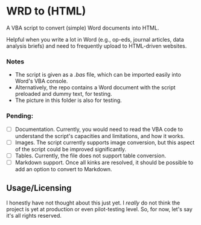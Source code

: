 # WRD to (HTML)
A VBA script to convert (simple) Word documents into HTML.

Helpful when you write a lot in Word (e.g., op-eds, journal articles, data analysis briefs) and need to frequently upload to HTML-driven websites.

### Notes
- The script is given as a *.bas* file, which can be imported easily into Word's VBA console.
- Alternatively, the repo contains a Word document with the script preloaded and dummy text, for testing.
- The picture in this folder is also for testing.

### Pending:
- [ ] Documentation. Currently, you would need to read the VBA code to understand the script's capacities and limitations, and how it works.
- [ ] Images. The script currently supports image conversion, but this aspect of the script could be improved significantly.
- [ ] Tables. Currently, the file does not support table conversion.
- [ ] Markdown support. Once all kinks are resolved, it should be possible to add an option to convert to Markdown.

## Usage/Licensing
I honestly have not thought about this just yet. I *really* do not think the project is yet at production or even pilot-testing level. So, for now, let's say it's all rights reserved.
